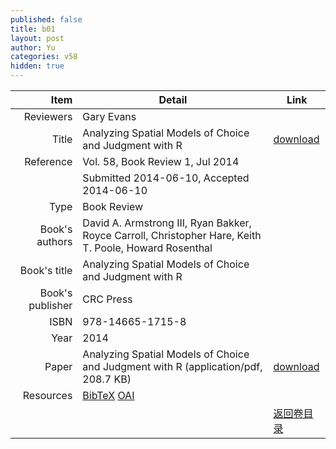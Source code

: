 ```yaml
---
published: false
title: b01
layout: post
author: Yu
categories: v58
hidden: true
---
```


| Item | Detail | Link |
|---:|---|---|
| Reviewers | Gary Evans| |
| Title |Analyzing Spatial Models of Choice and Judgment with R | [download](http://www.jstatsoft.org/v58/b01/paper) |
| Reference |Vol. 58, Book Review 1, Jul 2014 | |
| | Submitted 2014-06-10, Accepted 2014-06-10| | 
| Type | Book Review| |
| Book's authors | David A. Armstrong III, Ryan Bakker, Royce Carroll, Christopher Hare,  Keith T. Poole, Howard Rosenthal| |
| Book's title | Analyzing Spatial Models of Choice and Judgment with R| |
| Book's publisher | CRC Press| |
| ISBN | 978-14665-1715-8| |
| Year | 2014| |
| Paper | Analyzing Spatial Models of Choice and Judgment with R  (application/pdf, 208.7 KB)| [download](http://www.jstatsoft.org/v58/b01/paper) |
| Resources | [BibTeX](http://www.jstatsoft.org/v58/b01/bibtex) [OAI](http://www.jstatsoft.org/oai?verb=GetRecord&identifier=oai.jstatsoft/v58/b01&prefix=oai_dc)| |
| |  | [返回卷目录]({{site.baseurl}}/volume/v58.html) |